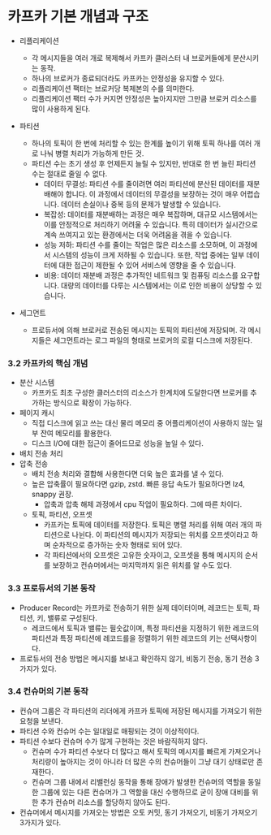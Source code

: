 # 카프카 기본 개념과 구조
* 리플리케이션
  * 각 메시지들을 여러 개로 복제해서 카프카 클러스터 내 브로커들에게 분산시키는 동작.
  * 하나의 브로커가 종료되더라도 카프카는 안정성을 유지할 수 있다.
  * 리플리케이션 팩터는 브로커당 복제본의 수를 의미한다.
  * 리플리케이션 팩터 수가 커지면 안정성은 높아지지만 그만큼 브로커 리소스를 많이 사용하게 된다.

* 파티션
  * 하나의 토픽이 한 번에 처리할 수 있는 한계를 높이기 위해 토픽 하나를 여러 개로 나눠 병렬 처리가 가능하게 만든 것.
  * 파티션 수는 초기 생성 후 언제든지 늘릴 수 있지만, 반대로 한 번 늘린 파티션 수는 절대로 줄일 수 없다.
    * 데이터 무결성: 파티션 수를 줄이려면 여러 파티션에 분산된 데이터를 재분배해야 합니다. 이 과정에서 데이터의 무결성을 보장하는 것이 매우 어렵습니다. 데이터 손실이나 중복 등의 문제가 발생할 수 있습니다.
    * 복잡성: 데이터를 재분배하는 과정은 매우 복잡하며, 대규모 시스템에서는 이를 안정적으로 처리하기 어려울 수 있습니다. 특히 데이터가 실시간으로 계속 쓰여지고 있는 환경에서는 더욱 어려움을 겪을 수 있습니다.
    * 성능 저하: 파티션 수를 줄이는 작업은 많은 리소스를 소모하며, 이 과정에서 시스템의 성능이 크게 저하될 수 있습니다. 또한, 작업 중에는 일부 데이터에 대한 접근이 제한될 수 있어 서비스에 영향을 줄 수 있습니다.
    * 비용: 데이터 재분배 과정은 추가적인 네트워크 및 컴퓨팅 리소스를 요구합니다. 대량의 데이터를 다루는 시스템에서는 이로 인한 비용이 상당할 수 있습니다.

* 세그먼트
  * 프로듀서에 의해 브로커로 전송된 메시지는 토픽의 파티션에 저장되며. 각 메시지들은 세그먼트라는 로그 파일의 형태로 브로커의 로컬 디스크에 저장된다.


### 3.2 카프카의 핵심 개념
* 분산 시스템
  * 카프카도 최초 구성한 클러스터의 리소스가 한계치에 도달한다면 브로커를 추가하는 방식으로 확장이 가능하다.
* 페이지 캐시
  * 직접 디스크에 읽고 쓰는 대신 물리 메모리 중 어플리케이션이 사용하지 않는 일부 잔여 메모리를 활용한다.
  * 디스크 I/O에 대한 접근이 줄어드므로 성능을 높일 수 있다.
* 배치 전송 처리
* 압축 전송
  * 배치 전송 처리와 결합해 사용한다면 더욱 높은 효과를 낼 수 있다.
  * 높은 압축률이 필요하다면 gzip, zstd. 빠른 응답 속도가 필요하다면 lz4, snappy 권장.
    * 압축과 압축 해제 과정에서 cpu 작업이 필요하다. 그에 따른 차이다.
  * 토픽, 파티션, 오프셋
    * 카프카는 토픽에 데이터를 저장한다. 토픽은 병렬 처리를 위해 여러 개의 파티션으로 나뉜다. 이 파티션의 메시지가 저장되는 위치를 오프셋이라고 하며 순차적으로 증가하는 숫자 형태로 되어 있다.
    * 각 파티션에서의 오프셋은 고유한 숫자이고, 오프셋을 통해 메시지의 순서를 보장하고 컨슈머에서는 마지막까지 읽은 위치를 알 수도 있다.

### 3.3 프로듀서의 기본 동작
* Producer Record는 카프카로 전송하기 위한 실제 데이터이며, 레코드는 토픽, 파티션, 키, 밸류로 구성된다.
  * 레코드에서 토픽과 밸류는 필숫값이며, 특정 파티션을 지정하기 위한 레코드의 파티션과 특정 파티션에 레코드를을 정렬하기 위한 레코드의 키는 선택사항이다.
* 프로듀서의 전송 방법은 메시지를 보내고 확인하지 않기, 비동기 전송, 동기 전송 3가지가 있다.

### 3.4 컨슈머의 기본 동작
* 컨슈머 그룹은 각 파티션의 리더에게 카프카 토픽에 저장된 메시지를 가져오기 위한 요청을 보낸다.
* 파티션 수와 컨슈머 수는 일대일로 매핑되는 것이 이상적이다.
* 파티션 수보다 컨슈머 수가 많게 구현하는 것은 바람직하지 않다.
  * 컨슈머 수가 파티션 수보다 더 많다고 해서 토픽의 메시지를 빠르게 가져오거나 처리량이 높아지는 것이 아니라 더 많은 수의 컨슈머들이 그냥 대기 상태로만 존재한다.
  * 컨슈머 그룹 내에서 리밸런싱 동작을 통해 장애가 발생한 컨슈머의 역할을 동일한 그룹에 있는 다른 컨슈머가 그 역할을 대신 수행하므로 굳이 장애 대비를 위한 추가 컨슈머 리소스를 할당하지 않아도 된다.
* 컨슈머에서 메시지를 가져오는 방법은 오토 커밋, 동기 가져오기, 비동기 가져오기 3가지가 있다.